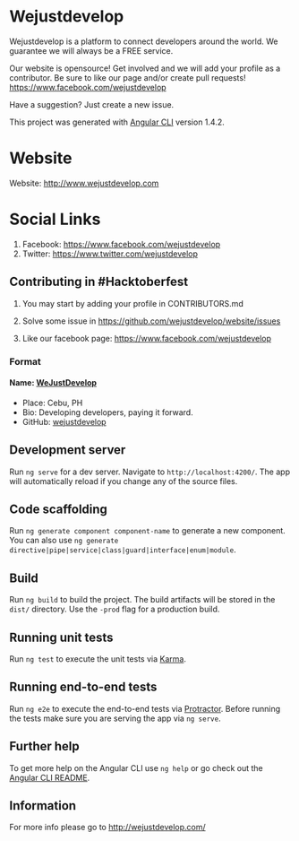 # Wejustdevelop

Wejustdevelop is a platform to connect developers around the world. We guarantee we will always be a FREE service.

Our website is opensource! Get involved and we will add your profile as a contributor. Be sure to like our page and/or create pull requests! https://www.facebook.com/wejustdevelop

Have a suggestion? Just create a new issue.

This project was generated with [Angular CLI](https://github.com/angular/angular-cli) version 1.4.2.

# Website
Website: http://www.wejustdevelop.com

# Social Links
1. Facebook: https://www.facebook.com/wejustdevelop
2. Twitter: https://www.twitter.com/wejustdevelop

## Contributing in #Hacktoberfest

1. You may start by adding your profile in CONTRIBUTORS.md

2. Solve some issue in https://github.com/wejustdevelop/website/issues

3. Like our facebook page: https://www.facebook.com/wejustdevelop

### Format

#### Name: [WeJustDevelop](https://github.com/wejustdevelop)
 - Place: Cebu, PH
 - Bio: Developing developers, paying it forward.
 - GitHub: [wejustdevelop](https://github.com/wejustdevelop)

## Development server

Run `ng serve` for a dev server. Navigate to `http://localhost:4200/`. The app will automatically reload if you change any of the source files.

## Code scaffolding

Run `ng generate component component-name` to generate a new component. You can also use `ng generate directive|pipe|service|class|guard|interface|enum|module`.

## Build

Run `ng build` to build the project. The build artifacts will be stored in the `dist/` directory. Use the `-prod` flag for a production build.

## Running unit tests

Run `ng test` to execute the unit tests via [Karma](https://karma-runner.github.io).

## Running end-to-end tests

Run `ng e2e` to execute the end-to-end tests via [Protractor](http://www.protractortest.org/).
Before running the tests make sure you are serving the app via `ng serve`.

## Further help

To get more help on the Angular CLI use `ng help` or go check out the [Angular CLI README](https://github.com/angular/angular-cli/blob/master/README.md).

## Information

For more info please go to http://wejustdevelop.com/
